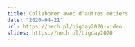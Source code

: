 ```yaml
---
title: Collaborer avec d'autres métiers
date: "2020-04-21"
url: https://nech.pl/bigday2020-video
slides: https://nech.pl/bigday2020
---
```

